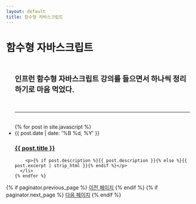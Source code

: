 ```yaml
---
layout: default
title: 함수형 자바스크립트
---
```


<div class="home" id="home">
  <h1 class="pageTitle"> 함수형 자바스크립트 </h1>
  
  <ul class="posts noList">
    <br><br><div>  
      <strong style='font-size:20px;'>인프런 함수형 자바스크립트 강의를 들으면서 하나씩 정리하기로 마음 먹었다.</strong>
    </div><br><br><hr><br>
    {% for post in site.javascript %}
      <li>
        <span class="date">{{ post.date | date: '%B %d, %Y' }}</span>
        <h3><a class="post-link" href="{{ post.url | prepend: site.baseurl }}">{{ post.title }}</a></h3>

        <p>{% if post.description %}{{ post.description }}{% else %}{{ post.excerpt | strip_html }}{% endif %}</p>
      </li>
    {% endfor %}

  </ul>
  <!-- Pagination links -->
  <div class="pagination">
    {% if paginator.previous_page %}
      <a href="{{ paginator.previous_page_path | prepend: site.baseurl }}" class="previous button__outline">이전 페이지</a> 
    {% endif %}
    {% if paginator.next_page %}
      <a href="{{ paginator.next_page_path | prepend: site.baseurl }}" class="next button__outline">다음 페이지</a>
    {% endif %}
  </div>
</div>

